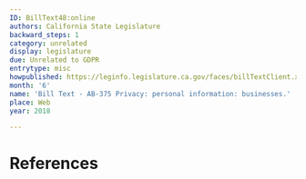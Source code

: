 ```yaml
---
ID: BillText48:online
authors: California State Legislature
backward_steps: 1
category: unrelated
display: legislature
due: Unrelated to GDPR
entrytype: misc
howpublished: https://leginfo.legislature.ca.gov/faces/billTextClient.xhtml?bill_id=201720180AB375
month: '6'
name: 'Bill Text - AB-375 Privacy: personal information: businesses.'
place: Web
year: 2018

---
```


# References

